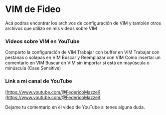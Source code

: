 # VIM de Fideo

Acá podras encontrar los archivos de configuración de VIM y también otros
archivos que utilizo en mis videos sobre VIM

### Videos sobre VIM en YouTube
Comparto la configuración de VIM
Trabajar con buffer en VIM
Trabajar con pestanas o solapas en VIM
Buscar y Reemplazar con VIM
Como insertar un comentario en VIM
Buscar en VIM sin importar si está en mayúscula o minúscula (Case Sensitive)

### Link a mi canal de YouTube
[https://www.youtube.com/@FedericoMazzei](https://www.youtube.com/@FedericoMazzei)

Dejame tu comentario en el video de YouTube si tenes alguna duda.
